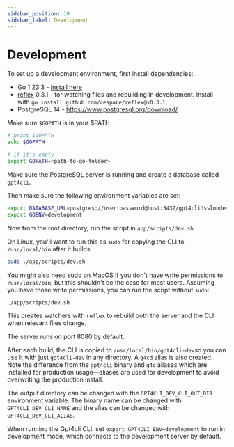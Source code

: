 ```yaml
---
sidebar_position: 10
sidebar_label: Development
---
```


# Development

To set up a development environment, first install dependencies:

- Go 1.23.3 - [install here](https://go.dev/doc/install)
- [reflex](https://github.com/cespare/reflex) 0.3.1 - for watching files and rebuilding in development. Install with `go install github.com/cespare/reflex@v0.3.1`
- PostgreSQL 14 - https://www.postgresql.org/download/

Make sure `$GOPATH` is in your $PATH

```bash
# print $GOPATH
echo $GOPATH

# if it's empty
export GOPATH=<path-to-go-folder>
```

Make sure the PostgreSQL server is running and create a database called `gpt4cli`.

Then make sure the following environment variables are set:

```bash
export DATABASE_URL=postgres://user:password@host:5432/gpt4cli?sslmode=disable # replace with your own database URL
export GOENV=development
```

Now from the root directory, run the script in `app/scripts/dev.sh`.

On Linux, you'll want to run this as `sudo` for copying the CLI to `/usr/local/bin` after it builds:

```bash
sudo ./app/scripts/dev.sh
```

You might also need sudo on MacOS if you don't have write permissions to `/usr/local/bin`, but this shouldn't be the case for most users. Assuming you have those write permissions, you can run the script without `sudo`:

```bash
./app/scripts/dev.sh
```

This creates watchers with `reflex` to rebuild both the server and the CLI when relevant files change.

The server runs on port 8080 by default.

After each build, the CLI is copied to `/usr/local/bin/gpt4cli-dev`so you can use it with just `gpt4cli-dev` in any directory. A `g4cd` alias is also created. Note the difference from the `gpt4cli` binary and `g4c` aliases which are installed for production usage—aliases are used for development to avoid overwriting the production install.

The output directory can be changed with the `GPT4CLI_DEV_CLI_OUT_DIR` environment variable. The binary name can be changed with `GPT4CLI_DEV_CLI_NAME` and the alias can be changed with `GPT4CLI_DEV_CLI_ALIAS`.

When running the Gpt4cli CLI, set `export GPT4CLI_ENV=development` to run in development mode, which connects to the development server by default.
